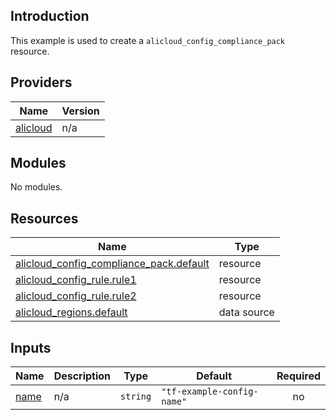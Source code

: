 ## Introduction

This example is used to create a `alicloud_config_compliance_pack` resource.

<!-- BEGIN_TF_DOCS -->
## Providers

| Name | Version |
|------|---------|
| <a name="provider_alicloud"></a> [alicloud](#provider\_alicloud) | n/a |

## Modules

No modules.

## Resources

| Name | Type |
|------|------|
| [alicloud_config_compliance_pack.default](https://registry.terraform.io/providers/aliyun/alicloud/latest/docs/resources/config_compliance_pack) | resource |
| [alicloud_config_rule.rule1](https://registry.terraform.io/providers/aliyun/alicloud/latest/docs/resources/config_rule) | resource |
| [alicloud_config_rule.rule2](https://registry.terraform.io/providers/aliyun/alicloud/latest/docs/resources/config_rule) | resource |
| [alicloud_regions.default](https://registry.terraform.io/providers/aliyun/alicloud/latest/docs/data-sources/regions) | data source |

## Inputs

| Name | Description | Type | Default | Required |
|------|-------------|------|---------|:--------:|
| <a name="input_name"></a> [name](#input\_name) | n/a | `string` | `"tf-example-config-name"` | no |
<!-- END_TF_DOCS -->    